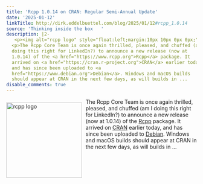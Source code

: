 ```yaml
---
title: 'Rcpp 1.0.14 on CRAN: Regular Semi-Annual Update'
date: '2025-01-12'
linkTitle: http://dirk.eddelbuettel.com/blog/2025/01/12#rcpp_1.0.14
source: 'Thinking inside the box   '
description: |2-
   <p><img alt="rcpp logo" style="float:left;margin:10px 10px 0px 0px;" width="200" src="https://dirk.eddelbuettel.com/images/rcpp-logo-blue-dial.png"/></p>
  <p>The Rcpp Core Team is once again thrilled, pleased, and chuffed (am I
  doing this right for LinkedIn?) to announce a new release (now at
  1.0.14) of the <a href="https://www.rcpp.org">Rcpp</a> package. It
  arrived on <a href="https://cran.r-project.org">CRAN</a> earlier today,
  and has since been uploaded to <a
  href="https://www.debian.org">Debian</a>. Windows and macOS builds
  should appear at CRAN in the next few days, as will builds in ...
disable_comments: true
---
```

 <p><img alt="rcpp logo" style="float:left;margin:10px 10px 0px 0px;" width="200" src="https://dirk.eddelbuettel.com/images/rcpp-logo-blue-dial.png"/></p>
<p>The Rcpp Core Team is once again thrilled, pleased, and chuffed (am I
doing this right for LinkedIn?) to announce a new release (now at
1.0.14) of the <a href="https://www.rcpp.org">Rcpp</a> package. It
arrived on <a href="https://cran.r-project.org">CRAN</a> earlier today,
and has since been uploaded to <a
href="https://www.debian.org">Debian</a>. Windows and macOS builds
should appear at CRAN in the next few days, as will builds in ...